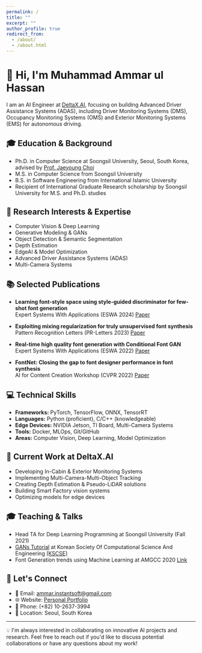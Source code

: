 ```yaml
---
permalink: /
title: ""
excerpt: ""
author_profile: true
redirect_from: 
  - /about/
  - /about.html
---
```


# 👋 Hi, I'm Muhammad Ammar ul Hassan

I am an AI Engineer at [DeltaX.AI](http://deltax.ai/), focusing on building Advanced Driver Assistance Systems (ADAS), including Driver Monitoring Systems (DMS), Occupancy Monitoring Systems (OMS) and Exterior Monitoring Systems (EMS) for autonomous driving.

## 🎓 Education & Background

- Ph.D. in Computer Science at Soongsil University, Seoul, South Korea, advised by [Prof. Jaeyoung Choi](https://scholar.google.com/citations?user=YJ7fWWgAAAAJ&hl=en)
- M.S. in Computer Science from Soongsil University
- B.S. in Software Engineering from International Islamic University
- Recipient of International Graduate Research scholarship by Soongsil University for M.S. and Ph.D. studies

## 🔬 Research Interests & Expertise

- Computer Vision & Deep Learning
- Generative Modeling & GANs
- Object Detection & Semantic Segmentation
- Depth Estimation
- EdgeAI & Model Optimization
- Advanced Driver Assistance Systems (ADAS)
- Multi-Camera Systems

## 📚 Selected Publications

- **Learning font-style space using style-guided discriminator for few-shot font generation**  
  Expert Systems With Applications (ESWA 2024)
  [Paper](https://www.sciencedirect.com/science/article/abs/pii/S0957417423033195)

- **Exploiting mixing regularization for truly unsupervised font synthesis**  
  Pattern Recognition Letters (PR-Letters 2023)
  [Paper](https://www.sciencedirect.com/science/article/abs/pii/S0167865523000843)

- **Real-time high quality font generation with Conditional Font GAN**  
  Expert Systems With Applications (ESWA 2022)
  [Paper](https://www.sciencedirect.com/science/article/pii/S095741742201925X)

- **FontNet: Closing the gap to font designer performance in font synthesis**  
  AI for Content Creation Workshop (CVPR 2022)
  [Paper](https://ai4cc.net/)

## 💻 Technical Skills

- **Frameworks:** PyTorch, TensorFlow, ONNX, TensorRT
- **Languages:** Python (proficient), C/C++ (knowledgeable)
- **Edge Devices:** NVIDIA Jetson, TI Board, Multi-Camera Systems
- **Tools:** Docker, MLOps, Git/GitHub
- **Areas:** Computer Vision, Deep Learning, Model Optimization

## 🎯 Current Work at DeltaX.AI

- Developing In-Cabin & Exterior Monitoring Systems
- Implementing Multi-Camera-Multi-Object Tracking
- Creating Depth Estimation & Pseudo-LiDAR solutions
- Building Smart Factory vision systems
- Optimizing models for edge devices

## 🎓 Teaching & Talks

- Head TA for Deep Learning Programming at Soongsil University (Fall 2021)
- [GANs Tutorial](https://github.com/ammar-deep/GANs-Tutorial) at Korean Society Of Computational Science And Engineering [(KSCSE)](http://www.cse.or.kr/board/conference/62)
- Font Generation trends using Machine Learning at AMGCC 2020 [Link](https://www.cseric.or.kr/conference/conference.php?&m=view&SnxNum=23766)

## 🔗 Let's Connect

- 📧 Email: ammar.instantsoft@gmail.com
- 🌐 Website: [Personal Portfolio](https://ammar-deep.github.io)
- 📱 Phone: (+82) 10-2637-3994
- 📍 Location: Seoul, South Korea

---

💡 I'm always interested in collaborating on innovative AI projects and research. Feel free to reach out if you'd like to discuss potential collaborations or have any questions about my work!
